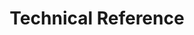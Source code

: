 ---
title: Technical Reference
redirect_from:
estimated_read: 30
description: |
  Welcome to Technical Reference - a subsection of Features.
  This section has extented code examples and features that were not
  covered by the other subsections.
menu_order: 1100
---